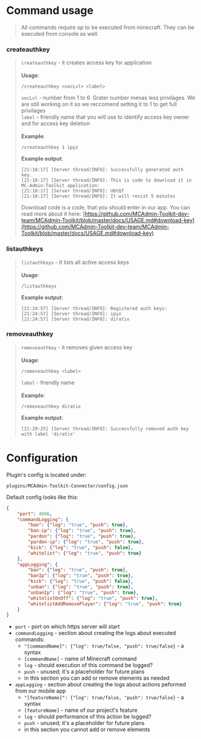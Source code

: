 # Command usage

> All commands require op to be executed from minecraft. They can be executed from console as well.

### createauthkey
> `createauthkey` - it creates access key for application <br /><br />
> **Usage**:
> ```minecraft
> /createauthkey <secLvl> <label>
> ```
> `secLvl` - number from 1 to 6. Grater number menas less privilages. We are still working on it so we reccomend setting it to 1 to get full privilages <br />
> `label` - friendly name that you will use to identify access key owner and for access key deletion <br /><br />
> **Example**:
> ```minecraft
> /createauthkey 1 ipyz
> ```
> **Example output**:
> ```
> [21:18:17] [Server thread/INFO]: Successfully generated auth key.
> [21:18:17] [Server thread/INFO]: This is code to download it in MC-Admin-Toolkit application:
> [21:18:17] [Server thread/INFO]: U6tQf
> [21:18:17] [Server thread/INFO]: It will resist 5 minutes
> ```
> Download code is a code, that you should enter in our app. You can read more about it here: [https://github.com/MCAdmin-Toolkit-dev-team/MCAdmin-Toolkit/blob/master/docs/USAGE.md#download-key](https://github.com/MCAdmin-Toolkit-dev-team/MCAdmin-Toolkit/blob/master/docs/USAGE.md#download-key)

### listauthkeys
> `listauthkeys` - it lists all active access keys<br /><br />
> **Usage**:
> ```minecraft
> /listauthkeys
> ```
> **Example output**:
> ```
> [21:24:57] [Server thread/INFO]: Registered auth keys:
> [21:24:57] [Server thread/INFO]: ipyz
> [21:24:57] [Server thread/INFO]: diratix
> ```

### removeauthkey
> `removeauthkey` - it removes given access key<br /><br />
> **Usage**:
> ```minecraft
> /removeauthkey <label>
> ```
> `label` - friendly name<br /><br />
> **Example**:
> ```minecraft
> /removeauthkey diratix
> ```
> **Example output**:
> ```
> [21:29:25] [Server thread/INFO]: Successfully removed auth key with label 'diratix'
> ```

# Configuration

Plugin's config is located under:

```
plugins/MCAdmin-Toolkit-Connector/config.json
```

Default config looks like this:
```json
{
    "port": 4096,
    "commandLogging": {
        "ban": {"log": "true", "push": true},
        "ban-ip": {"log": "true", "push": true},
        "pardon": {"log": "true", "push": true},
        "pardon-ip": {"log": "true", "push": true},
        "kick": {"log": "true", "push": false},
        "whitelist": {"log": "true", "push": true}
    },
    "appLogging": {
        "ban": {"log": "true", "push": true},
        "banIp": {"log": "true", "push": true},
        "kick": {"log": "true", "push": false},
        "unban": {"log": "true", "push": true},
        "unbanIp": {"log": "true", "push": true},
        "whitelistOnOff": {"log": "true", "push": true},
        "whitelistAddRemovePlayer": {"log": "true", "push": true}
    }
}
```

- `port` - port on which https server will start
- `commandLogging` - section about creating the logs about executed commands:
    - `"[commandName]": {"log": true/false, "push": true/false}` - a syntax
    - `[commandName]` - name of Minecraft command
    - `log` - should execution of this command be logged?
    - `push` - unused; it's a placeholder for future plans
    - in this section you can add or remove elements as needed
- `appLogging` - section about creating the logs about actions peformed from our mobile app
    - `"[featureName]": {"log": true/false, "push": true/false}` - a syntax
    - `[featureName]` - name of our project's feature
    - `log` - should performance of this action be logged?
    - `push` - unused; it's a placeholder for future plans
    - in this section you cannot add or remove elements